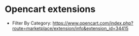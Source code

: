 # Opencart extensions

- Filter By Category: https://www.opencart.com/index.php?route=marketplace/extension/info&extension_id=34415
